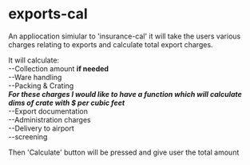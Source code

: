 # exports-cal

An appliocation simiular to 'insurance-cal' it will take the users various charges relating to exports and calculate total export charges.

It will calculate: <br>
--Collection amount **if needed** <br>
--Ware handling <br>
--Packing & Crating <br>
        ***For these charges I would like to have a function which will calculate dims of crate with $ per cubic feet*** <br>
--Export documentation <br>
--Administration charges <br>
--Delivery to airport <br>
--screening <br>

Then 'Calculate' button will be pressed and give user the total amount
